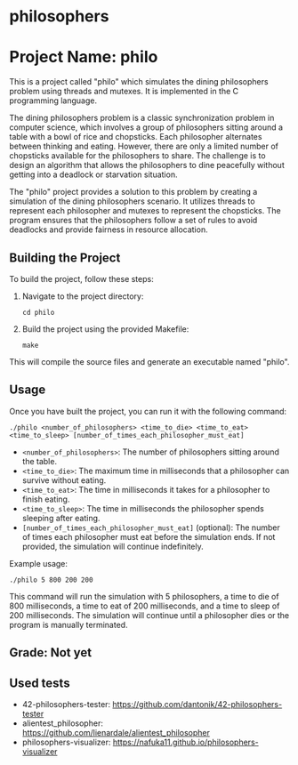 # philosophers

# Project Name: philo

This is a project called "philo" which simulates the dining philosophers problem using threads and mutexes. It is implemented in the C programming language.

The dining philosophers problem is a classic synchronization problem in computer science, which involves a group of philosophers sitting around a table with a bowl of rice and chopsticks. Each philosopher alternates between thinking and eating. However, there are only a limited number of chopsticks available for the philosophers to share. The challenge is to design an algorithm that allows the philosophers to dine peacefully without getting into a deadlock or starvation situation.

The "philo" project provides a solution to this problem by creating a simulation of the dining philosophers scenario. It utilizes threads to represent each philosopher and mutexes to represent the chopsticks. The program ensures that the philosophers follow a set of rules to avoid deadlocks and provide fairness in resource allocation.

## Building the Project

To build the project, follow these steps:

1. Navigate to the project directory:

   ```
   cd philo
   ```

2. Build the project using the provided Makefile:

   ```
   make
   ```

This will compile the source files and generate an executable named "philo".

## Usage

Once you have built the project, you can run it with the following command:

```
./philo <number_of_philosophers> <time_to_die> <time_to_eat> <time_to_sleep> [number_of_times_each_philosopher_must_eat]
```

- `<number_of_philosophers>`: The number of philosophers sitting around the table.
- `<time_to_die>`: The maximum time in milliseconds that a philosopher can survive without eating.
- `<time_to_eat>`: The time in milliseconds it takes for a philosopher to finish eating.
- `<time_to_sleep>`: The time in milliseconds the philosopher spends sleeping after eating.
- `[number_of_times_each_philosopher_must_eat]` (optional): The number of times each philosopher must eat before the simulation ends. If not provided, the simulation will continue indefinitely.

Example usage:

```
./philo 5 800 200 200
```

This command will run the simulation with 5 philosophers, a time to die of 800 milliseconds, a time to eat of 200 milliseconds, and a time to sleep of 200 milliseconds. The simulation will continue until a philosopher dies or the program is manually terminated.

## Grade: Not yet

## Used tests
- 42-philosophers-tester: https://github.com/dantonik/42-philosophers-tester
- alientest_philosopher: https://github.com/lienardale/alientest_philosopher
- philosophers-visualizer: https://nafuka11.github.io/philosophers-visualizer